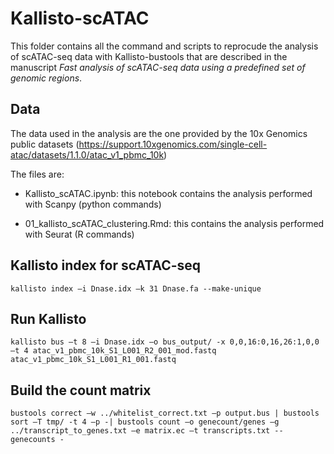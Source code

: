 # Kallisto-scATAC

This folder contains all the command and scripts to reprocude the analysis of scATAC-seq data with Kallisto-bustools that are described in the manuscript *Fast analysis of scATAC-seq data using a predefined set of genomic regions*.

## Data

The data used in the analysis are the one provided by the 10x Genomics public datasets (https://support.10xgenomics.com/single-cell-atac/datasets/1.1.0/atac_v1_pbmc_10k)

The files are:

* Kallisto_scATAC.ipynb: this notebook contains the analysis performed with Scanpy (python commands)

* 01_kallisto_scATAC_clustering.Rmd: this contains the analysis performed with Seurat (R commands)

## Kallisto index for scATAC-seq

```
kallisto index –i Dnase.idx –k 31 Dnase.fa --make-unique  
```

## Run Kallisto
```
kallisto bus –t 8 –i Dnase.idx –o bus_output/ -x 0,0,16:0,16,26:1,0,0 –t 4 atac_v1_pbmc_10k_S1_L001_R2_001_mod.fastq atac_v1_pbmc_10k_S1_L001_R1_001.fastq 
```

## Build the count matrix
```
bustools correct –w ../whitelist_correct.txt –p output.bus | bustools sort –T tmp/ -t 4 –p -| bustools count –o genecount/genes –g ../transcript_to_genes.txt –e matrix.ec –t transcripts.txt --genecounts -
```
